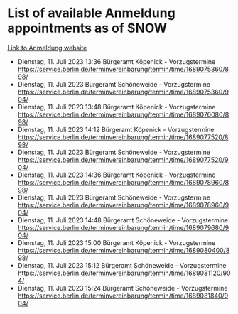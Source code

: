 # List of available Anmeldung appointments as of $NOW
[Link to Anmeldung website](https://service.berlin.de/terminvereinbarung/termin/tag.php?termin=1&anliegen[]=120686&dienstleisterlist=122210,122217,327316,122219,327312,122227,327314,122231,327346,122243,327348,122254,122252,329742,122260,329745,122262,329748,122271,327278,122273,327274,122277,327276,330436,122280,327294,122282,327290,122284,327292,122291,327270,122285,327266,122286,327264,122296,327268,150230,329760,122297,327286,122294,327284,122312,329763,122314,329775,122304,327330,122311,327334,122309,327332,317869,122281,327352,122279,329772,122283,122276,327324,122274,327326,122267,329766,122246,327318,122251,327320,122257,327322,122208,327298,122226,327300&herkunft=http%3A%2F%2Fservice.berlin.de%2Fdienstleistung%2F120686%2F)
- Dienstag, 11. Juli 2023 13:36 Bürgeramt Köpenick - Vorzugstermine https://service.berlin.de/terminvereinbarung/termin/time/1689075360/898/
- Dienstag, 11. Juli 2023  Bürgeramt Schöneweide - Vorzugstermine https://service.berlin.de/terminvereinbarung/termin/time/1689075360/904/
- Dienstag, 11. Juli 2023 13:48 Bürgeramt Köpenick - Vorzugstermine https://service.berlin.de/terminvereinbarung/termin/time/1689076080/898/
- Dienstag, 11. Juli 2023 14:12 Bürgeramt Köpenick - Vorzugstermine https://service.berlin.de/terminvereinbarung/termin/time/1689077520/898/
- Dienstag, 11. Juli 2023  Bürgeramt Schöneweide - Vorzugstermine https://service.berlin.de/terminvereinbarung/termin/time/1689077520/904/
- Dienstag, 11. Juli 2023 14:36 Bürgeramt Köpenick - Vorzugstermine https://service.berlin.de/terminvereinbarung/termin/time/1689078960/898/
- Dienstag, 11. Juli 2023  Bürgeramt Schöneweide - Vorzugstermine https://service.berlin.de/terminvereinbarung/termin/time/1689078960/904/
- Dienstag, 11. Juli 2023 14:48 Bürgeramt Schöneweide - Vorzugstermine https://service.berlin.de/terminvereinbarung/termin/time/1689079680/904/
- Dienstag, 11. Juli 2023 15:00 Bürgeramt Köpenick - Vorzugstermine https://service.berlin.de/terminvereinbarung/termin/time/1689080400/898/
- Dienstag, 11. Juli 2023 15:12 Bürgeramt Schöneweide - Vorzugstermine https://service.berlin.de/terminvereinbarung/termin/time/1689081120/904/
- Dienstag, 11. Juli 2023 15:24 Bürgeramt Schöneweide - Vorzugstermine https://service.berlin.de/terminvereinbarung/termin/time/1689081840/904/

